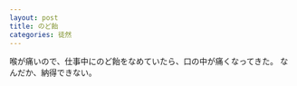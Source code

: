 ```yaml
---
layout: post
title: のど飴
categories: 徒然
---
```

喉が痛いので、仕事中にのど飴をなめていたら、口の中が痛くなってきた。
なんだか、納得できない。
